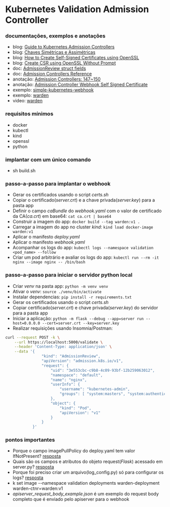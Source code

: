 # Kubernetes Validation Admission Controller

### documentações, exemplos e anotações
- blog: [Guide to Kubernetes Admission Controllers](https://kubernetes.io/blog/2019/03/21/a-guide-to-kubernetes-admission-controllers/)
- blog: [Chaves Simétricas e Assimétricas](https://4future.com.br/index.php/2021/10/11/criptografia-chaves-simetricas-e-assimetricas/)
- blog: [How to Create Self-Signed Certificates using OpenSSL](https://devopscube.com/create-self-signed-certificates-openssl/)
- blog: [Create CSR using OpenSSL Without Prompt](https://www.shellhacks.com/create-csr-openssl-without-prompt-non-interactive/)
- doc: [AdmissionReview struct fields](https://github.com/kubernetes/api/blob/master/admission/v1beta1/types.go)
- doc: [Admission Controllers Reference](https://kubernetes.io/docs/reference/access-authn-authz/admission-controllers/)
- anotação: [Admission Controllers: 147~150](https://www.notion.so/rafaelclaumann/Kubernetes-Certified-Application-Developer-CKAD-68eb3670ef054c2d8b43b7de06ef89ba?pvs=4#a3d26ac96c5143f7a462d16f7216d67e)
- anotação: [Admission Controller Webhook Self Signed Certificate](https://rafaelclaumann.notion.site/Admission-Controller-Webhook-TLS-da91546676964e1986ad4cb7bb497074?pvs=4)
- exemplo: [simple-kubernetes-webhook](https://github.com/slackhq/simple-kubernetes-webhook)
- exemplo: [warden](https://github.com/theITHollow/warden)
- video: [warden](https://www.youtube.com/watch?v=RFQ30mhdf3c)

### requisitos mínimos
- docker
- kubectl
- kind
- openssl
- python

### implantar com um único comando
- sh build.sh

### passo-a-passo para implantar o webhook
- Gerar os certificados usando o script _certs.sh_
- Copiar o certificado(_server.crt_) e a chave privada(_server.key_) para a pasta app
- Definir o campo _caBundle_ do _webhook.yaml_ com o valor de certificado da CA(_ca.crt_) em base64: `cat ca.crt | base64`
- Construir a imagem do app: `docker build --tag warden:v1 .`
- Carregar a imagem do app no cluster _kind_: `kind load docker-image warden:v1`
- Aplicar o manifesto _deploy.yaml_
- Aplicar o manifesto _webhook.yaml_
- Acompanhar os logs do app: `kubectl logs --namespace validation <pod_name> --follow`
- Criar um pod arbitrário e avaliar os logs do app: `kubectl run --rm -it nginx --image nginx -- /bin/bash`

### passo-a-passo para iniciar o servidor python local
- Criar _venv_ na pasta app: `python -m venv venv`
- Ativar o _venv_: `source ./venv/bin/activate`
- Instalar dependencias: `pip install -r requirements.txt`
- Gerar os certificados usando o script _certs.sh_
- Copiar certificado(_server.crt_) e chave privada(_server.key_) do servidor para a pasta app
- Iniciar a aplicação: `python -m flask --debug --app=server run --host=0.0.0.0 --cert=server.crt --key=server.key`
- Realizar requisições usando Insomnia/Postman:
``` bash
curl --request POST -k \
    --url https://localhost:5000/validate \
    --header 'Content-Type: application/json' \
    --data '{
                "kind": "AdmissionReview",
                "apiVersion": "admission.k8s.io/v1",
                "request": {
                    "uid": "3e553cbc-c9b8-4c09-93bf-12b259063012",
                    "namespace": "default",
                    "name": "nginx",
                    "userInfo": {
                        "username": "kubernetes-admin",
                        "groups": [ "system:masters", "system:authenticated" ]
                    },
                    "object": {
                        "kind": "Pod",
                        "apiVersion": "v1"
                    }
                }
            }'
```

### pontos importantes
- Porque o campo imagePullPolicy do deploy.yaml tem valor IfNotPresent? [resposta](https://kind.sigs.k8s.io/docs/user/quick-start/#loading-an-image-into-your-cluster)
- Quais são os campos e atributos do objeto request(_Flask_) acessado em server.py? [resposta](https://flask.palletsprojects.com/en/2.3.x/api/#flask.Request)
- Porque foi preciso criar um arquivo(log_config.py) só para configurar os logs? [resposta](https://flask.palletsprojects.com/en/2.3.x/logging/)
- k set image --namespace validation deployments warden-deployment warden-ctnr=warden:v1
- _apiserver_request_body_example.json_ é um exemplo do request body completo que é enviado pelo apiserver para o webhook
